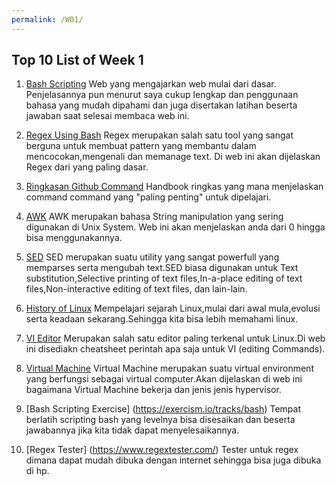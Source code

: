 ```yaml
---
permalink: /W01/
---
```


## Top 10 List of Week 1

1. [Bash Scripting](https://www.shellscript.sh/index.html)
Web yang mengajarkan web mulai dari dasar. Penjelasannya pun menurut saya cukup lengkap dan penggunaan bahasa yang mudah dipahami dan juga disertakan latihan beserta jawaban saat selesai membaca web ini.

2. [Regex Using Bash](https://www.shellscript.sh/index.html)
Regex merupakan salah satu tool yang sangat berguna untuk membuat pattern yang membantu dalam mencocokan,mengenali dan memanage text. Di web ini akan dijelaskan Regex dari yang paling dasar.

3. [Ringkasan Github Command](https://guides.github.com/introduction/git-handbook/)
Handbook ringkas yang mana menjelaskan command command yang "paling penting" untuk dipelajari.

4. [AWK](https://riptutorial.com/awk)
AWK merupakan bahasa String manipulation yang sering digunakan di Unix System. Web ini akan menjelaskan anda dari 0 hingga bisa menggunakannya.

5. [SED](https://www.tutorialspoint.com/sed/index.htm)
SED merupakan suatu utility yang sangat powerfull yang memparses serta mengubah text.SED biasa digunakan untuk Text substitution,Selective printing of text files,In-a-place editing of text files,Non-interactive editing of text files, dan lain-lain.

6. [History of Linux](https://www.digitalocean.com/community/tutorials/brief-history-of-linux)
Mempelajari sejarah Linux,mulai dari awal mula,evolusi serta keadaan sekarang.Sehingga kita bisa lebih memahami linux.

7. [VI Editor](https://www.guru99.com/the-vi-editor.html)
Merupakan salah satu editor paling terkenal untuk Linux.Di web ini disediakn cheatsheet perintah apa saja untuk VI (editing  Commands).

8. [Virtual Machine](https://www.redhat.com/en/topics/virtualization/what-is-a-virtual-machine)
Virtual Machine merupakan suatu virtual environment yang berfungsi sebagai virtual computer.Akan dijelaskan di web ini bagaimana Virtual Machine bekerja dan jenis jenis hypervisor.

9. [Bash Scripting Exercise] (https://exercism.io/tracks/bash)
Tempat berlatih scripting bash yang levelnya bisa disesaikan dan beserta jawabannya jika kita tidak dapat menyelesaikannya.

10. [Regex Tester] (https://www.regextester.com/)
Tester untuk regex dimana dapat mudah dibuka dengan internet sehingga bisa juga dibuka di hp.

